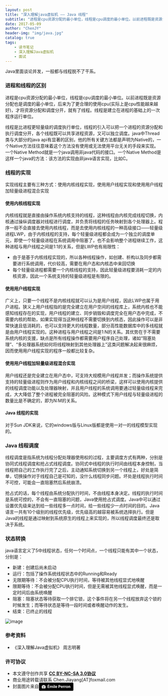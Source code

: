 ```yaml
---
layout: post
title: "深入理解java虚拟机 —— Java 线程"
subtitle: "进程是cpu资源分配的最小单位，线程是cpu调度的最小单位。以前进程既是资源分配也是调度的最小单位，后来为了更合理的使用cpu(实际上是cpu性能越来越好)，才将资源分配和调度分开，就有了线程。线程是建立在进程的基础上的一次程序运行单位。"
date: 2017-05-09
author: "ChenJY"
header-img: "img/java.jpg"
catalog: true
tags: 
    - 读书笔记
    - 深入理解Java虚拟机
    - 面试
---
```


Java里面谈论并发，一般都与线程脱不了干系。

### 进程和线程的区别
进程是cpu资源分配的最小单位，线程是cpu调度的最小单位。以前进程既是资源分配也是调度的最小单位，后来为了更合理的使用cpu(实际上是cpu性能越来越好)，才将资源分配和调度分开，就有了线程。线程是建立在进程的基础上的一次程序运行单位。

线程是比进程更轻量级的调度执行单位，线程的引入可以把一个进程的资源分配和执行调度分开，各个线程既可以共享进程资源，又可以独立调度。java中Thread类与大部分的java api有显著的区别，他的所有关键方法都是声明为Native的，一个Native方法往往意味着这个方法没有使用或无法使用平台无关的手段来实现。一个Native Method就是一个java调用非java代码的接口。一个Native Method是这样一个java的方法：该方法的实现由非java语言实现，比如C。

### 线程的实现
实现线程主要有三种方式：使用内核线程实现，使用用户线程实现和使用用户线程加轻量级进程混合实现

#### 使用内核线程实现
内核线程就是直接由操作系统内核支持的线程，这种线程由内核完成线程切换，内核通过操纵调度器对线程进行调度，并负责将线程的任务映射到各个处理器上。程序一般不会直接去使用内核线程，而是去使用内核线程的一种高级接口——轻量级进程LWP，由于内核线程的支持，每个轻量级进程都会成为一个独立的调度单元，即使一个轻量级进程在系统调用中阻塞了，也不会影响整个进程继续工作，这种进程与用户线程之间是1:1的关系，但是LWP也有局限性：
* 由于是基于内核线程实现的，所以各种线程操作，如创建、析构以及同步都需要进行系统调用，代价较高，需要在用户态和内核态中来回切换
* 每个轻量级进程都需要一个内核线程的支持，因此轻量级进程要消耗一定的内核资源，因此一个系统支持的轻量级进程是有限的。

#### 使用用户线程实现
广义上，只要一个线程不是内核线程就可以认为是用户线程，因此LWP也属于用户进程。狭义上用户线程指的是完全建立在用户空间的线程库上，系统内核也不能感知线程存在的实现，用户线程的建立、同步销毁和调度完全在用户态中完成，不需要内核的帮助，如果实现得当这种线程不需要切换到内核态，因此操作可以是非常快速且低消耗的，也可以支持更大的线程数量，部分高性能数据库中的多线程就是由用户线程实现的。这种进程与用户线程之间是1:N的关系。其优势在于不需要系统内核的支援，缺点是所有线程操作都需要用户程序自己处理，诸如“阻塞处理”、“多处理器系统如何将线程映射到其他处理器上”这类问题解决起来很麻烦，因而使用用户线程实现的程序一般都比较复杂。

#### 使用用户线程加轻量级进程混合实现
用户线程还是完全建立在用户态中，可支持大规模用户线程并发；而操作系统提供支持的轻量级进程则作为用户线程和内核线程之间的桥梁，这样可以使用内核提供的线程调度功能以及处理器映射，并且用户线程的系统调用要通过轻量级线程来完成，大大降低了整个进程被完全阻塞的风险。这种模式下用户线程与轻量级进程的数量比是不确定的，即为N:M的关系。

#### Java 线程的实现
对于Sun JDK来说，它的windows版与Linux版都是使用一对一的线程模型实现的。

### Java 线程调度
线程调度是指系统为线程分配处理器使用权的过程，主要调度方式有两种，分别是协同式线程调度和抢占式线程调度。协同式中线程的执行时间由线程本身控制，当线程把自己的工作执行完了之后，主动通知系统切换到另一个线程上，好处是简单，切换操作对于线程自己是可知的，没什么线程同步问题。坏处是线程执行时间不可控，可能会一直阻塞然后系统崩溃。

抢占式的话，每个线程由系统分配执行时间，不由线程本身决定。线程的执行时间是系统可控的，不会有一直阻塞的问题，Java使用抢占式调度。Java中可以通过设置优先级来达到给一些线程多一点时间，给一些线程少一点时间的目的。Java语言一共有10个级别的线程优先级，优先级高的越容易被系统选择执行。但是Java的线程是通过映射到系统原生的线程上来实现的，所以线程调度最终还是取决于系统。

### 状态转换
java语言定义了5中线程状态，任何一个时间点，一个线程只能有其中一个状态，分别是：
* 新建：创建后尚未启动
* 运行：包括了操作系统线程状态中的Running和Ready
* 无限期等待：不会被分配CPU执行时间，等待被其他线程显式地唤醒
* 限期等待：不会被分配CPU执行时间，但是无需被其他线程显式唤醒，而是一定时间后由系统唤醒
* 阻塞：阻塞状态等待获取一个排它锁，这个事件将在另一个线程放弃这个锁的时候发生；而等待状态是等待一段时间或者唤醒动作的发生。
* 结束：已终止的线程 

![image](http://dl.iteye.com/upload/picture/pic/116719/7e76cc17-0ad5-3ff3-954e-1f83463519d1.jpg)

### 参考资料
* 《深入理解Java虚拟机》 周志明著

### 许可协议
* 本文遵守创作共享 <a href="https://creativecommons.org/licenses/by-nc-sa/3.0/cn/" target="_blank"><b>CC BY-NC-SA 3.0协议</b></a>
* 商业用途转载请联系 Chen.Jiayang[AT]foxmail.com
* 封面图片来自<a style="background-color:black;color:white;text-decoration:none;padding:4px 6px;font-family:-apple-system, BlinkMacSystemFont, &quot;San Francisco&quot;, &quot;Helvetica Neue&quot;, Helvetica, Ubuntu, Roboto, Noto, &quot;Segoe UI&quot;, Arial, sans-serif;font-size:12px;font-weight:bold;line-height:1.2;display:inline-block;border-radius:3px;" href="https://unsplash.com/@emilep?utm_medium=referral&amp;utm_campaign=photographer-credit&amp;utm_content=creditBadge" target="_blank" rel="noopener noreferrer" title="Download free do whatever you want high-resolution photos from Émile Perron"><span style="display:inline-block;padding:2px 3px;"><svg xmlns="http://www.w3.org/2000/svg" style="height:12px;width:auto;position:relative;vertical-align:middle;top:-1px;fill:white;" viewBox="0 0 32 32"><title></title><path d="M20.8 18.1c0 2.7-2.2 4.8-4.8 4.8s-4.8-2.1-4.8-4.8c0-2.7 2.2-4.8 4.8-4.8 2.7.1 4.8 2.2 4.8 4.8zm11.2-7.4v14.9c0 2.3-1.9 4.3-4.3 4.3h-23.4c-2.4 0-4.3-1.9-4.3-4.3v-15c0-2.3 1.9-4.3 4.3-4.3h3.7l.8-2.3c.4-1.1 1.7-2 2.9-2h8.6c1.2 0 2.5.9 2.9 2l.8 2.4h3.7c2.4 0 4.3 1.9 4.3 4.3zm-8.6 7.5c0-4.1-3.3-7.5-7.5-7.5-4.1 0-7.5 3.4-7.5 7.5s3.3 7.5 7.5 7.5c4.2-.1 7.5-3.4 7.5-7.5z"></path></svg></span><span style="display:inline-block;padding:2px 3px;">Émile Perron</span></a>